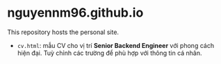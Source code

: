 # nguyennm96.github.io

This repository hosts the personal site.

- `cv.html`: mẫu CV cho vị trí **Senior Backend Engineer** với phong cách hiện đại. Tuỳ chỉnh các trường để phù hợp với thông tin cá nhân.

